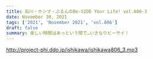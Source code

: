 ```yaml
---
title: 石川・ホンマ・ぶるんのBe-SIDE Your Life! vol.806-3
date: November 30, 2021
tags: ['2021', 'November 2021', 'vol.806']
draft: false
summary: 楽しい時間はあっという間で…いきなりビーサイ！
---
```


http://project-phi.ddo.jp/ishikawa/ishikawa806_3.mp3
